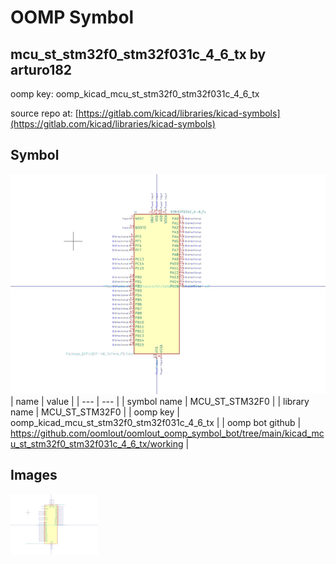 # OOMP Symbol  
## mcu_st_stm32f0_stm32f031c_4_6_tx  by arturo182  
  
oomp key: oomp_kicad_mcu_st_stm32f0_stm32f031c_4_6_tx  
  
source repo at: [https://gitlab.com/kicad/libraries/kicad-symbols](https://gitlab.com/kicad/libraries/kicad-symbols)  
## Symbol  
  
[![working.png](working_600.png)](working.png)  
| name | value | 
| --- | --- | 
| symbol name | MCU_ST_STM32F0 | 
| library name | MCU_ST_STM32F0 | 
| oomp key | oomp_kicad_mcu_st_stm32f0_stm32f031c_4_6_tx | 
| oomp bot github | https://github.com/oomlout/oomlout_oomp_symbol_bot/tree/main/kicad_mcu_st_stm32f0_stm32f031c_4_6_tx/working | 
## Images  
  
[![working.png](working_140.png)](working.png)  
